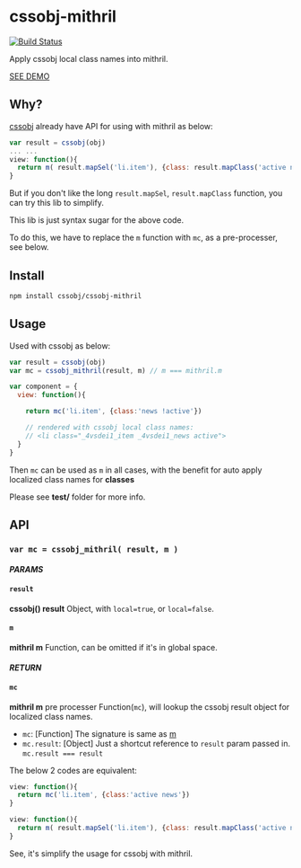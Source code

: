 # cssobj-mithril

[![Build Status](https://travis-ci.org/cssobj/cssobj-mithril.svg?branch=master)](https://travis-ci.org/cssobj/cssobj-mithril)

Apply cssobj local class names into mithril.

[SEE DEMO](https://cssobj.github.io/cssobj-mithril/test/)

## Why?

[cssobj](https://github.com/cssobj/cssobj) already have API for using with mithril as below:

``` javascript
var result = cssobj(obj)
... ...
view: function(){
  return m( result.mapSel('li.item'), {class: result.mapClass('active news')} )
}
```

But if you don't like the long `result.mapSel`, `result.mapClass` function, you can try this lib to simplify.

This lib is just syntax sugar for the above code.

To do this, we have to replace the `m` function with `mc`, as a pre-processer, see below.

## Install

```bash
npm install cssobj/cssobj-mithril
```

## Usage

Used with cssobj as below:

```javascript
var result = cssobj(obj)
var mc = cssobj_mithril(result, m) // m === mithril.m

var component = {
  view: function(){

    return mc('li.item', {class:'news !active'})

    // rendered with cssobj local class names:
    // <li class="_4vsdei1_item _4vsdei1_news active">
  }
}
```

Then `mc` can be used as `m` in all cases, with the benefit for auto apply localized class names for **classes**

Please see **test/** folder for more info.

## API

### `var mc = cssobj_mithril( result, m )`

#### *PARAMS*

#### `result`

**cssobj() result** Object, with `local=true`, or `local=false`.

#### `m`

**mithril m** Function, can be omitted if it's in global space.

#### *RETURN*

#### `mc`

**mithril m** pre processer Function(`mc`), will lookup the cssobj result object for localized class names.

 - `mc`: [Function] The signature is same as [m](http://mithril.js.org/mithril.html#signature)
 - `mc.result`: [Object] Just a shortcut reference to `result` param passed in. `mc.result === result`

The below 2 codes are equivalent:

```javascript
view: function(){
  return mc('li.item', {class:'active news'})
}
```

```javascript
view: function(){
  return m( result.mapSel('li.item'), {class: result.mapClass('active news')} )
}
```

See, it's simplify the usage for cssobj with mithril.



